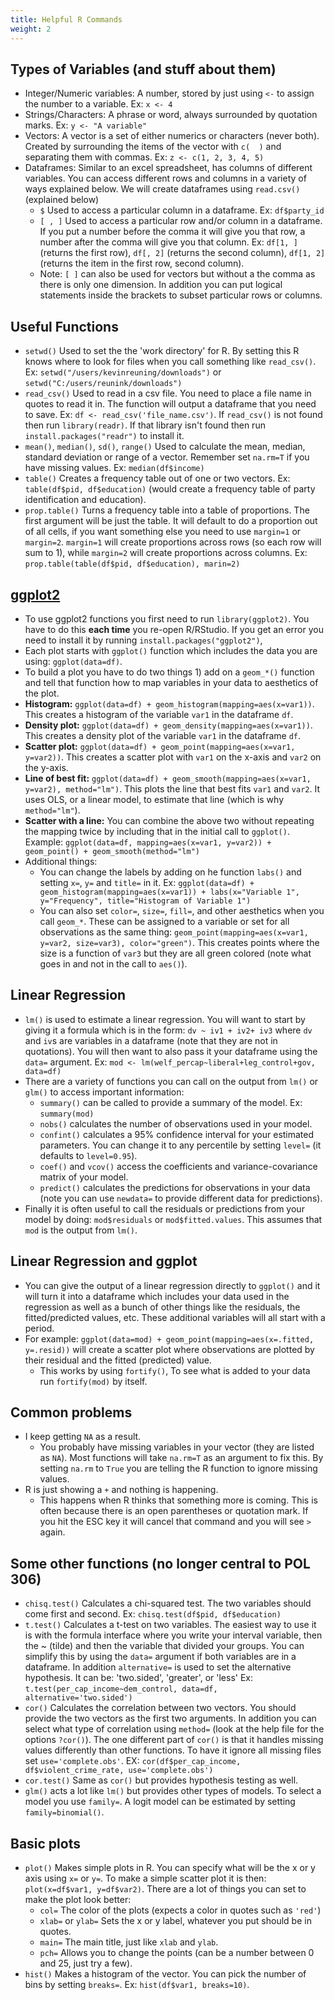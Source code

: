 ```yaml
---
title: Helpful R Commands
weight: 2
---
```


Types of Variables (and stuff about them)
---

- Integer/Numeric variables: A number, stored by just using `<-` to assign the number to a variable. Ex: `x <- 4`
- Strings/Characters: A phrase or word, always surrounded by quotation marks. Ex: `y <- "A variable"`
- Vectors: A vector is a set of either numerics or characters (never both). Created by surrounding the items of the vector with `c(  )` and separating them with commas. Ex: `z <- c(1, 2, 3, 4, 5)`
- Dataframes: Similar to an excel spreadsheet, has columns of different variables. You can access different rows and columns in a variety of ways explained below. We will create dataframes using `read.csv()` (explained below)
  - `$` Used to access a particular column in a dataframe. Ex: `df$party_id`
  - `[ , ]` Used to access a particular row and/or column in a dataframe. If you put a number before the comma it will give you that row, a number after the comma will give you that column. Ex: `df[1, ]` (returns the first row), `df[, 2]` (returns the second column), `df[1, 2]` (returns the item in the first row, second column).
  - Note: `[ ]` can also be used for vectors but without a the comma as there is only one dimension. In addition you can put logical statements inside the brackets to subset particular rows or columns.  


Useful Functions
---
- `setwd()` Used to set the the 'work directory' for R. By setting this R knows where to look for files when you call something like `read_csv()`. Ex: `setwd("/users/kevinreuning/downloads")` or `setwd("C:/users/reunink/downloads")`
- `read_csv()` Used to read in a csv file. You need to place a file name in quotes to read it in. The function will output a dataframe that you need to save. Ex: `df <- read_csv('file_name.csv')`. If `read_csv()` is not found then run `library(readr)`. If that library isn't found then run `install.packages("readr")` to install it.
- `mean()`, `median()`, `sd()`, `range()` Used to calculate the mean, median, standard deviation or range of a vector. Remember set `na.rm=T` if you have missing values. Ex: `median(df$income)`
- `table()` Creates a frequency table out of one or two vectors.  Ex: `table(df$pid, df$education)` (would create a frequency table of party identification and education).
- `prop.table()` Turns a frequency table into a table of proportions. The first argument will be just the table. It will default to do a proportion out of all cells, if you want something else you need to use `margin=1` or `margin=2`. `margin=1` will create proportions across rows (so each row will sum to 1), while `margin=2` will create proportions across columns. Ex: `prop.table(table(df$pid, df$education), marin=2)`

[ggplot2](https://ggplot2.tidyverse.org/)
---
- To use ggplot2 functions you first need to run `library(ggplot2)`. You have to do this **each time** you re-open R/RStudio. If you get an error you need to install it by running `install.packages("ggplot2")`,
- Each plot starts with `ggplot()` function which includes the data you are using: `ggplot(data=df)`. 
- To build a plot you have to do two things 1) add on a `geom_*()` function and tell that function how to map variables in your data to aesthetics of the plot. 
- **Histogram:** `ggplot(data=df) + geom_histogram(mapping=aes(x=var1))`. This creates a histogram of the variable `var1` in the dataframe `df`. 
- **Density plot:** `ggplot(data=df) + geom_density(mapping=aes(x=var1))`. This creates a density plot of the variable `var1` in the dataframe `df`. 
- **Scatter plot:** `ggplot(data=df) + geom_point(mapping=aes(x=var1, y=var2))`. This creates a scatter plot with `var1` on the x-axis and `var2` on the y-axis. 
- **Line of best fit:** `ggplot(data=df) + geom_smooth(mapping=aes(x=var1, y=var2), method="lm")`. This plots the line that best fits `var1` and `var2`. It uses OLS, or a linear model, to estimate that line (which is why `method="lm"`). 
- **Scatter with a line:** You can combine the above two without repeating the mapping twice by including that in the initial call to `ggplot()`. Example: `ggplot(data=df, mapping=aes(x=var1, y=var2)) + geom_point() + geom_smooth(method="lm")`
- Additional things: 
  - You can change the labels by adding on he function `labs()` and setting `x=`, `y=` and `title=` in it. Ex: `ggplot(data=df) + geom_histogram(mapping=aes(x=var1)) + labs(x="Variable 1", y="Frequency", title="Histogram of Variable 1")`
  - You can also set `color=`, `size=`, `fill=`, and other aesthetics when you call `geom_*`. These can be assigned to a variable or set for all observations as the same thing: `geom_point(mapping=aes(x=var1, y=var2, size=var3), color="green")`. This creates points where the size is a function of `var3` but they are all green colored (note what goes in and not in the call to `aes()`). 


Linear Regression
---
- `lm()` is used to estimate a linear regression. You will want to start by giving it a formula which is in the form: `dv ~ iv1 + iv2+ iv3` where `dv` and `iv`s are variables in a dataframe (note that they are not in quotations). You will then want to also pass it your dataframe using the `data=` argument. Ex: `mod <- lm(welf_percap~liberal+leg_control+gov, data=df)`
- There are a variety of functions you can call on the output from `lm()` or `glm()` to access important information:
  - `summary()` can be called to provide a summary of the model. Ex: `summary(mod)`
  - `nobs()` calculates the number of observations used in your model.
  - `confint()` calculates a 95% confidence interval for your estimated parameters. You can change it to any percentile by setting `level=` (it defaults to `level=0.95`).
  - `coef()` and `vcov()` access the coefficients and variance-covariance matrix of your model.
  - `predict()` calculates the predictions for observations in your data (note you can use `newdata=` to provide different data for predictions).
- Finally it is often useful to call the residuals or predictions from your model by doing: `mod$residuals` or `mod$fitted.values`. This assumes that `mod` is the output from `lm()`.

Linear Regression and ggplot
---
- You can give the output of a linear regression directly to `ggplot()` and it will turn it into a dataframe which includes your data used in the regression as well as a bunch of other things like the residuals, the fitted/predicted values, etc. These additional variables will all start with a period. 
- For example: `ggplot(data=mod) + geom_point(mapping=aes(x=.fitted, y=.resid))` will create a scatter plot where observations are plotted by their residual and the fitted (predicted) value. 
  - This works by using `fortify()`, To see what is added to your data run `fortify(mod)` by itself. 

Common problems
---
- I keep getting `NA` as a result.
  - You probably have missing variables in your vector (they are listed as `NA`). Most functions will take `na.rm=T` as an argument to fix this. By setting `na.rm` to `True` you are telling the R function to ignore missing values.
- R is just showing a `+` and nothing is happening.
  - This happens when R thinks that something more is coming. This is often because there is an open parentheses or quotation mark. If you hit the ESC key it will cancel that command and you will see `>` again.


Some other functions (no longer central to POL 306)
---
- `chisq.test()` Calculates a chi-squared test. The two variables should come first and second. Ex: `chisq.test(df$pid, df$education)`
- `t.test()` Calculates a t-test on two variables. The easiest way to use it is with the formula interface where you write your interval variable, then the ~ (tilde) and then the variable that divided your groups. You can simplify this by using the `data=` argument if both variables are in a dataframe. In addition `alternative=` is used to set the alternative hypothesis. It can be: 'two.sided', 'greater', or 'less' Ex: `t.test(per_cap_income~dem_control, data=df, alternative='two.sided')`
- `cor()` Calculates the correlation between two vectors. You should provide the two vectors as the first two arguments. In addition you can select what type of correlation using `method=` (look at the help file for the options `?cor()`). The one different part of `cor()` is that it handles missing values differently than other functions. To have it ignore all missing files set `use='complete.obs'`. EX: `cor(df$per_cap_income, df$violent_crime_rate, use='complete.obs')`
- `cor.test()` Same as `cor()` but provides hypothesis testing as well.  
- `glm()` acts a lot like `lm()` but provides other types of models. To select a model you use `family=`. A logit model can be estimated by setting `family=binomial()`.

Basic plots
---
- `plot()` Makes simple plots in R. You can specify what will be the x or y axis using `x=` or `y=`. To make a simple scatter plot it is then: `plot(x=df$var1, y=df$var2)`. There are a lot of things you can set to make the plot look better:
  - `col=` The color of the plots (expects a color in quotes such as `'red'`)
  - `xlab=` or `ylab=` Sets the x or y label, whatever you put should be in quotes.
  - `main=` The main title, just like `xlab` and `ylab`.
  - `pch=` Allows you to change the points (can be a number between 0 and 25, just try a few).
- `hist()` Makes a histogram of the vector. You can pick the number of bins by setting `breaks=`. Ex: `hist(df$var1, breaks=10)`.